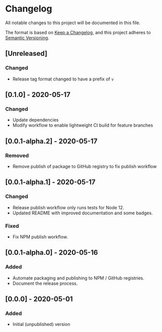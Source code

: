 # Changelog

All notable changes to this project will be documented in this file.

The format is based on [Keep a Changelog](https://keepachangelog.com/en/1.0.0/),
and this project adheres to [Semantic Versioning](https://semver.org/spec/v2.0.0.html).

## [Unreleased]

### Changed
- Release tag format changed to have a prefix of `v`

## [0.1.0] - 2020-05-17

### Changed
- Update dependencies
- Modify workflow to enable lightweight CI build for feature branches

## [0.0.1-alpha.2] - 2020-05-17

### Removed
- Remove publish of package to GitHub registry to fix publish workflow

## [0.0.1-alpha.1] - 2020-05-17

### Changed
- Release publish workflow only runs tests for Node 12.
- Updated README with improved documentation and some badges.

### Fixed
- Fix NPM publish workflow.

## [0.0.1-alpha.0] - 2020-05-16

### Added
- Automate packaging and publishing to NPM / GitHub registries.
- Document the release process.

## [0.0.0] - 2020-05-01
### Added
- Initial (unpublished) version
